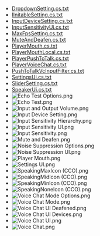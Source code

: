 - [DropdownSetting.cs.txt](DropdownSetting.cs.txt)
- [IInitableSetting.cs.txt](IInitableSetting.cs.txt)
- [InputDeviceSetting.cs.txt](InputDeviceSetting.cs.txt)
- [InputSensitivityUi.cs.txt](InputSensitivityUi.cs.txt)
- [MaxFpsSetting.cs.txt](MaxFpsSetting.cs.txt)
- [MuteAndDeafen.cs.txt](MuteAndDeafen.cs.txt)
- [PlayerMouth.cs.txt](PlayerMouth.cs.txt)
- [PlayerMouthLocal.cs.txt](PlayerMouthLocal.cs.txt)
- [PlayerPushToTalk.cs.txt](PlayerPushToTalk.cs.txt)
- [PlayerVoiceChat.cs.txt](PlayerVoiceChat.cs.txt)
- [PushToTalkVcInputFilter.cs.txt](PushToTalkVcInputFilter.cs.txt)
- [SettingsUi.cs.txt](SettingsUi.cs.txt)
- [SliderSetting.cs.txt](SliderSetting.cs.txt)
- [SpeakerUi.cs.txt](SpeakerUi.cs.txt)
- ![Echo Test Options.png](<Echo Test Options.png>)
- ![Echo Test.png](<Echo Test.png>)
- ![Input and Output Volume.png](<Input and Output Volume.png>)
- ![Input Device Setting.png](<Input Device Setting.png>)
- ![Input Sensitivity Hierarchy.png](<Input Sensitivity Hierarchy.png>)
- ![Input Sensitivity UI.png](<Input Sensitivity UI.png>)
- ![Input Sensitivity.png](<Input Sensitivity.png>)
- ![Mute and Deafen.png](<Mute and Deafen.png>)
- ![Noise Suppression Options.png](<Noise Suppression Options.png>)
- ![Noise Suppression UI.png](<Noise Suppression UI.png>)
- ![Player Mouth.png](<Player Mouth.png>)
- ![Settings UI.png](<Settings UI.png>)
- ![SpeakingMaxIcon (CCO).png](<SpeakingMaxIcon (CCO).png>)
- ![SpeakingMidIcon (CCO).png](<SpeakingMidIcon (CCO).png>)
- ![SpeakingMinIcon (CCO).png](<SpeakingMinIcon (CCO).png>)
- ![SpeakingNoneIcon (CCO).png](<SpeakingNoneIcon (CCO).png>)
- ![Voice Chat Mode Options.png](<Voice Chat Mode Options.png>)
- ![Voice Chat Mode.png](<Voice Chat Mode.png>)
- ![Voice Chat UI Deafened.png](<Voice Chat UI Deafened.png>)
- ![Voice Chat UI Devices.png](<Voice Chat UI Devices.png>)
- ![Voice Chat UI.png](<Voice Chat UI.png>)
- ![Voice Chat.png](<Voice Chat.png>)
